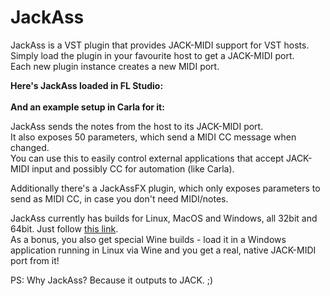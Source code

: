 JackAss
=======

<p>
    JackAss is a VST plugin that provides JACK-MIDI support for VST hosts.<br/>
    Simply load the plugin in your favourite host to get a JACK-MIDI port.<br/>
    Each new plugin instance creates a new MIDI port.<br/>
</p>
<p>
    <b>Here's JackAss loaded in FL Studio:</b><br/>
    <a href="http://kxstudio.sourceforge.net/screenshots/news/jackass_flstudio.png"><img src="http://kxstudio.sourceforge.net/screenshots/news/jackass_flstudio_crop.png" alt=""/></a><br/>
    <br/>
    <b>And an example setup in Carla for it:</b><br/>
    <a href="http://kxstudio.sourceforge.net/screenshots/news/jackass_carla.png"><img src="http://kxstudio.sourceforge.net/screenshots/news/jackass_carla_crop.png" alt=""/></a><br/>
</p>
<p>
    JackAss sends the notes from the host to its JACK-MIDI port.<br/>
    It also exposes 50 parameters, which send a MIDI CC message when changed.<br/>
    You can use this to easily control external applications that accept JACK-MIDI input and possibly CC for automation (like Carla).<br/>
</p>
<p>
    Additionally there's a JackAssFX plugin, which only exposes parameters to send as MIDI CC, in case you don't need MIDI/notes.<br/>
</p>
<p>
    JackAss currently has builds for Linux, MacOS and Windows, all 32bit and 64bit. Just follow
        <a href="https://github.com/falkTX/JackAss/releases" class="external free" rel="nofollow" target="_blank">this link</a>.<br/>
    As a bonus, you also get special Wine builds - load it in a Windows application running in Linux via Wine and you get a real, native JACK-MIDI port from it!<br/>
</p>
<p>
    PS: Why JackAss? Because it outputs to JACK. ;)
</p>
